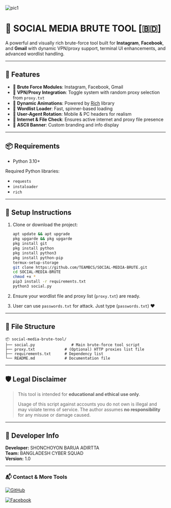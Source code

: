 ![pic1](https://i.postimg.cc/FK2t3Wv6/Firefly-Create-a-hacker-style-logo-for-a-tool-named-SOCIAL-MEDIA-BRUTE-The-logo-should-fea-272266.jpg)
# 🔐 SOCIAL MEDIA BRUTE TOOL [🇧🇩]

A powerful and visually rich brute-force tool built for **Instagram**, **Facebook**, and **Gmail** with dynamic VPN/proxy support, terminal UI enhancements, and advanced wordlist handling.

---

## 🚀 Features

- 🔸 **Brute Force Modules**: Instagram, Facebook, Gmail
- 🔸 **VPN/Proxy Integration**: Toggle system with random proxy selection from `proxy.txt`
- 🔸 **Dynamic Animations**: Powered by [Rich](https://github.com/Textualize/rich) library
- 🔸 **Wordlist Loader**: Fast, spinner-based loading
- 🔸 **User-Agent Rotation**: Mobile & PC headers for realism
- 🔸 **Internet & File Check**: Ensures active internet and proxy file presence
- 🔸 **ASCII Banner**: Custom branding and info display

---

## 📦 Requirements

- Python 3.10+



Required Python libraries:
- `requests`
- `instaloader`
- `rich`

---

## 📁 Setup Instructions

1. Clone or download the project:
    ```bash
    apt update && apt upgrade
    pkg upgarde && pkg upgarde
    pkg install git
    pkg install python
    pkg install python3
    pkg install python-pip
    termux-setup-storage
    git clone https://github.com/TEAMBCS/SOCIAL-MEDIA-BRUTE.git
    cd SOCIAL-MEDIA-BRUTE
    chmod +x *
    pip3 install -r requirements.txt
    python3 social.py
    ```

2. Ensure your wordlist file and proxy list (`proxy.txt`) are ready.


3. User can use `passwords.txt` for attack. Just type (`passwords.txt`) ❤️

---

## 📄 File Structure

```
📦 social-media-brute-tool/
├── social.py                # Main brute-force tool script
├── proxy.txt             # (Optional) HTTP proxies list file
├── requirements.txt      # Dependency list
└── README.md             # Documentation file
```

---

## 🛡️ Legal Disclaimer

> This tool is intended for **educational and ethical use only**.
>
> Usage of this script against accounts you do not own is illegal and may violate terms of service. The author assumes **no responsibility** for any misuse or damage caused.

---

## 👤 Developer Info

**Developer:** SHONCHOYON BARUA ADIRTTA  
**Team:** BANGLADESH CYBER SQUAD  
**Version:** 1.0

---

### 📬 Contact & More Tools
[![GitHub](https://img.shields.io/badge/GitHub-ADIRTTA-181717?style=for-the-badge&logo=github)](https://github.com/ADIRTTA)

[![Facebook](https://img.shields.io/badge/Facebook-TEAM_BCS-1877F2?style=for-the-badge&logo=facebook&logoColor=white)](https://www.facebook.com/groups/572787103428508/?ref=share&mibextid=NSMWBT)
